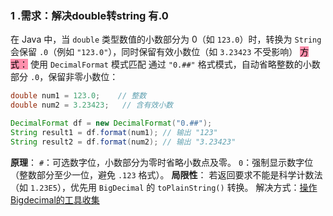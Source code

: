 ### 1 .需求：解决double转string 有.0 
在 Java 中，当 `double` 类型数值的小数部分为 0（如 `123.0`）时，转换为 `String` 会保留 `.0`（例如 `"123.0"`），同时保留有效小数位（如 `3.23423` 不受影响）
<mark style="background: #FF5582A6;">方式：</mark> 使用 `DecimalFormat` 模式匹配
通过 `"0.##"` 格式模式，自动省略整数的小数部分 `.0`，保留非零小数位：
```java
double num1 = 123.0;    // 整数
double num2 = 3.23423;   // 含有效小数

DecimalFormat df = new DecimalFormat("0.##");
String result1 = df.format(num1); // 输出 "123"
String result2 = df.format(num2); // 输出 "3.23423"
```
**原理**​：
`#`：可选数字位，小数部分为零时省略小数点及零。
`0`：强制显示数字位（整数部分至少一位，避免 `.123` 格式）。
**局限性**：
若返回要求不能是科学计数法（如 `1.23E5`），优先用 `BigDecimal` 的 `toPlainString()` 转换。
解决方式：[操作Bigdecimal的工具收集](10_SCENE/Tools/Bigdecimal/操作Bigdecimal的工具收集.md)

